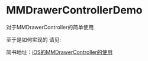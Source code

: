 # MMDrawerControllerDemo
对于MMDrawerController的简单使用


至于是如何实现的  请见:

简书地址：[iOS的MMDrawerController的使用](http://www.jianshu.com/p/9e55cbf7d5ab)



